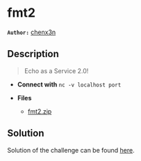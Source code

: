 # fmt2

**`Author:`** [chenx3n](https://github.com/malikDaCoda)

## Description

> Echo as a Service 2.0!
   


- **Connect with** `nc -v localhost port`

- **Files** 
 	- [fmt2.zip](files/fmt2.zip)  





## Solution
Solution of the challenge can be found [here](solution/).
